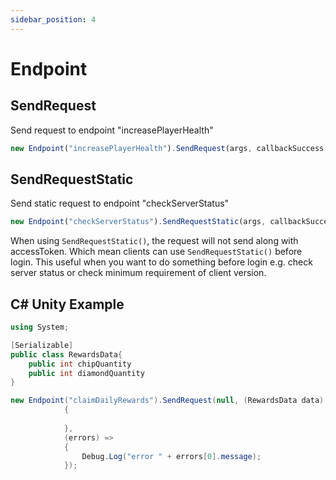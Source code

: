 ```yaml
---
sidebar_position: 4
---
```


# Endpoint

## SendRequest

Send request to endpoint "increasePlayerHealth"

```js title=""
new Endpoint("increasePlayerHealth").SendRequest(args, callbackSuccess, callbackErrors)
```


## SendRequestStatic

Send static request to endpoint "checkServerStatus"

```js title=""
new Endpoint("checkServerStatus").SendRequestStatic(args, callbackSuccess, callbackErrors)
```

When using `SendRequestStatic()`, the request will not send along with accessToken. Which mean clients can use `SendRequestStatic()` before login.
This useful when you want to do something before login e.g. check server status or check minimum requirement of client version.

## C# Unity Example

```csharp title="claimDailyRewards"
using System;

[Serializable]
public class RewardsData{
    public int chipQuantity
    public int diamondQuantity
}

new Endpoint("claimDailyRewards").SendRequest(null, (RewardsData data) =>
            {
                
            },
            (errors) =>
            {
                Debug.Log("error " + errors[0].message);
            });
```